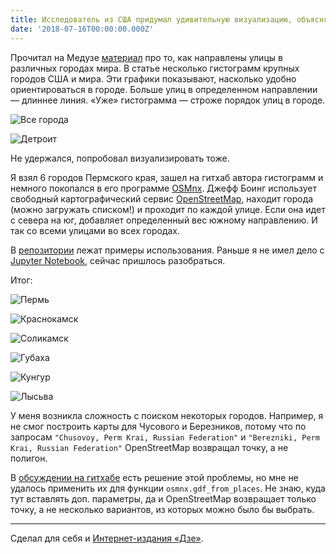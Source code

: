 ```yaml
---
title: Исследователь из США придумал удивительную визуализацию, объясняющую устройство городов. А Медуза с ее помощью посмотрела на российские. А я — на города Пермского края
date: '2018-07-16T00:00:00.000Z'
---
```


Прочитал на Медузе [материал](https://meduza.io/shapito/2018/07/14/issledovatel-iz-ssha-pridumal-udivitelnuyu-vizualizatsiyu-ob-yasnyayuschuyu-ustroystvo-gorodov-a-my-s-ee-pomoschyu-posmotreli-na-rossiyskie) про то, как направлены улицы в различных городах мира. В статье несколько гистограмм крупных городов США и мира. Эти графики показывают, насколько удобно ориентироваться в городе. Больше улиц в определенном направлении — длиннее линия. «Уже» гистограмма — строже порядок улиц в городе.

![Все города](./images/AllCities.png)

![Детроит](./images/Detroit.png)

Не удержался, попробовал визуализировать тоже.

Я взял 6 городов Пермского края, зашел на гитхаб автора гистограмм и немного покопался в его программе [OSMnx](https://github.com/gboeing/osmnx). Джефф Боинг использует свободный картографический сервис [OpenStreetMap](https://ru.wikipedia.org/wiki/OpenStreetMap), находит города (можно загружать списком!) и проходит по каждой улице. Если она идет с севера на юг, добавляет определенный вес южному направлению. И так со всеми улицами во всех городах.

В [репозитории](https://github.com/gboeing/osmnx-examples/tree/master/notebooks) лежат примеры использования. Раньше я не имел дело с [Jupyter Notebook](http://jupyter.org), сейчас пришлось разобраться.

Итог:

![Пермь](./images/Perm.jpg)

![Краснокамск](./images/Krasnokamsk.jpg)

![Соликамск](./images/Solikamsk.jpg)

![Губаха](./images/Gubaha.jpg)

![Кунгур](./images/Kungur.jpg)

![Лысьва](./images/Lysva.jpg)

У меня возникла сложность с поиском некоторых городов. Например, я не смог построить карты для Чусового и Березников, потому что по запросам `"Chusovoy, Perm Krai, Russian Federation"` и `"Berezniki, Perm Krai, Russian Federation"` OpenStreetMap возвращал точку, а не полигон.

В [обсуждении на гитхабе](https://github.com/gboeing/osmnx/issues/16) есть решение этой проблемы, но мне не удалось применить их для функции `osmnx.gdf_from_places`. Не знаю, куда тут вставлять доп. параметры, да и OpenStreetMap возвращает только точку, а не несколько вариантов, из которых можно было бы выбрать.

---

Сделал для себя и [Интернет-издания «Дзе»](https://vk.com/feed?w=wall-151624664_3305).
